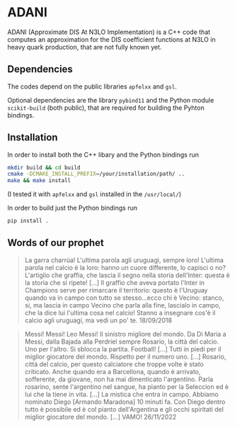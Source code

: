 # ADANI

ADANI (Approximate DIS At N3LO Implementation) is a C++ code that computes an approximation for the DIS coefficient functions at N3LO in heavy quark production, that are not fully known yet.

## Dependencies

The codes depend on the public libraries ```apfelxx``` and ```gsl```.

Optional dependencies are the library ```pybind11``` and the Python module ```scikit-build``` (both public), that are required for building the Pyhton bindings.

## Installation

In order to install both the C++ libary and the Python bindings run
```bash
mkdir build && cd build
cmake -DCMAKE_INSTALL_PREFIX=/your/installation/path/ ..
make && make install
```
(I tested it with ```apfelxx``` and ```gsl``` installed in the ```/usr/local/```)

In order to build just the Python bindings run
```bash
pip install .
```

## Words of our prophet

> La garra charrúa! L'ultima parola agli uruguagi, sempre loro! L'ultima parola nel calcio è la loro: hanno un cuore differente, lo capisci o no? L'artiglio che graffia,
> che lascia il segno nella storia dell'Inter: questa è la storia che si ripete! [...] Il graffio che aveva portato l'Inter in Champions serve per rimarcare il territorio:
> questo è l'Uruguay quando va in campo con tutto se stesso...ecco chi è Vecino: stanco, si, ma lascia in campo Vecino che parla alla fine, lascialo in campo, che la dice
> lui l'ultima cosa nel calcio! Stanno a insegnare cos'è il calcio agli uruguagi, ma vedi un po' te.
> 18/09/2018

> Messi! Messi! Leo Messi! Il sinistro migliore del mondo. Da Di Maria a Messi, dalla Bajada alla Perdriel sempre Rosario, la città del calcio. Uno per l'altro. Si sblocca
> la partita. Football! [...] Tutti in piedi per il miglior giocatore del mondo. Rispetto per il numero uno. [...] Rosario, città del calcio, per questo calciatore che troppe
> volte è stato criticato. Anche quando era a Barcellona, quando è arrivato, sofferente, da giovane, non ha mai dimenticato l'argentino. Parla rosarino, sente l'argentino nel
> sangue, ha pianto per la Seleccion ed è lui che la tiene in vita. [...] La mistica che entra in campo. Abbiamo nominato Diego [Armando Maradona] 10 minuti fa. Con Diego dentro
> tutto è possibile ed è col pianto dell'Argentina e gli occhi spiritati del miglior giocatore del mondo. [...] VAMO!
> 26/11/2022
